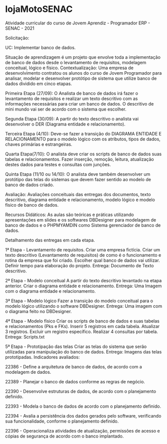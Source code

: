# lojaMotoSENAC


Atividade curricular do curso de Jovem Aprendiz - Programador ERP - SENAC - 2021

Solicitação:


UC: Implementar banco de dados.

Situação de aprendizagem é um projeto que envolve toda a implementação de banco de
dados desde o levantamento de requisitos, modelagem conceitual, lógico e físico.
Contextualização:
Uma empresa de desenvolvimento contratou os alunos do curso de Jovem
Programador para analisar, modelar e desenvolver protótipo de sistema que utilize banco de
dados dividido em cinco etapas.

Primeira Etapa (27/09): O Analista de banco de dados irá fazer o levantamento de
requisitos e realizar um texto descritivo com as informações necessárias para criar um
banco de dados. O descritivo de mini mundo vai ser de acordo com o sistema que escolher.

Segunda Etapa (30/09): A partir do texto descritivo o analista vai desenvolver o
DER (Diagrama entidade e relacionamento).

Terceira Etapa (4/10): Deve-se fazer a transição do DIAGRAMA ENTIDADE E
RELACIONAMENTO para o modelo lógico com os atributos, tipos de dados, chaves
primárias e estrangeiras.

Quarta Etapa(7/10): O analista deve criar os scripts de banco de dados suas
tabelas e relacionamentos. Fazer inserção, remoção, leitura, atualização destes dados para
testes e consultas com junções.

Quinta Etapa (11/10 ou 14/10): O analista deve também desenvolver um protótipo
das telas do sistemas que devem fazer sentido ao modelo de banco de dados criado.

Avaliação:
Avaliações conceituais das entregas dos documentos, texto descritivo, diagrama entidade e
relacionamento, modelo lógico e modelo físico de banco de dados.

Recursos Didáticos:
As aulas são teóricas e práticas utilizando apresentações em slides e os softwares
DBDesigner para modelagem de banco de dados e o PHPMYAMDIN como Sistema
gerenciador de banco de dados.

Detalhamento das entregas em cada etapa.

1ª Etapa - Levantamento de requisitos.
Criar uma empresa fictícia.
Criar um texto descritivo (Levantamento de requisitos) de como é o funcionamento e rotina
da empresa que foi criado.
Escolher qual banco de dados vai utilizar.
Definir tempo para elaboração do projeto.
Entrega: Documento de Texto descritivo.

2ª Etapa - Modelo conceitual
A partir do texto descritivo levantado na etapa anterior. Criar o diagrama entidade e
relacionamento.
Entrega: Uma Imagem com o diagrama entidade e relacionamento.

3ª Etapa - Modelo lógico
Fazer a transição do modelo conceitual para o modelo lógico utilizando o software
DBDesigner.
Entrega: Uma imagem com o diagrama feito no DBDesigner.

4ª Etapa - Modelo físico
Criar os scripts de banco de dados e suas tabelas e relacionamentos (Pks e FKs).
Inserir 5 registros em cada tabela.
Atualizar 3 registros.
Excluir um registro específico.
Realizar 4 consultas por tabela.
Entrega: Scripts.txt

5ª Etapa - Prototipação das telas
Criar as telas do sistema que serão utilizadas para manipulação do banco de dados.
Entrega: Imagens das telas prototipadas.
Indicadores avaliados:

22386 - Define a arquitetura de banco de dados, de acordo com a modelagem de dados.

22389 - Planejar o banco de dados conforme as regras de negócio.

22390 - Desenvolve estruturas de dados, de acordo com o planejamento definido.

22393 - Modela o banco de dados de acordo com o planejamento definido.

22394 - Avalia a persistência dos dados gerados pelo software, verificando sua
funcionalidade, conforme o planejamento definido.

22396 - Operacionaliza atividades de atualização, permissões de acesso e cópias de
segurança de acordo com o banco implantado.


